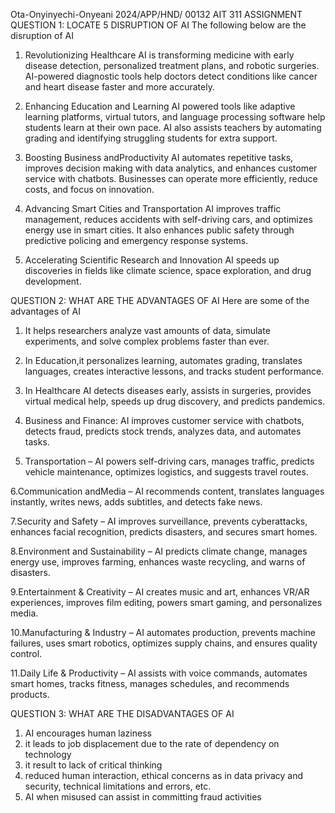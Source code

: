  Ota-Onyinyechi-Onyeani
2024/APP/HND/ 00132
AIT 311 ASSIGNMENT 
QUESTION 1: LOCATE 5 DISRUPTION OF AI
The following below are the disruption of AI
1. Revolutionizing Healthcare
AI is transforming medicine with early disease detection, personalized treatment plans, and robotic surgeries. AI-powered diagnostic tools help doctors detect conditions like cancer and heart disease faster and more accurately.

2. Enhancing Education and Learning
AI powered tools like adaptive learning platforms, virtual tutors, and language processing software help students learn at their own pace. AI also assists teachers by automating grading and identifying struggling students for extra support.

3. Boosting Business andProductivity
AI automates repetitive tasks, improves decision making with data analytics, and enhances customer service with chatbots. Businesses can operate more efficiently, reduce costs, and focus on innovation.

4. Advancing Smart Cities and Transportation
AI improves traffic management, reduces accidents with self-driving cars, and optimizes energy use in smart cities. It also enhances public safety through predictive policing and emergency response systems.

5. Accelerating Scientific Research and  Innovation
AI speeds up discoveries in fields like climate science, space exploration, and drug development.

QUESTION 2: WHAT ARE THE ADVANTAGES OF AI 
Here are some of the advantages of AI
1. It helps researchers analyze vast amounts of data, simulate experiments, and solve complex problems faster than ever.

 2. In Education,it personalizes learning, automates grading, translates languages, creates interactive lessons, and tracks student performance.

3. In Healthcare AI detects diseases early, assists in surgeries, provides virtual medical help, speeds up drug discovery, and predicts pandemics.

4. Business and Finance: AI improves customer service with chatbots, detects fraud, predicts stock trends, analyzes data, and automates tasks.

5. Transportation – AI powers self-driving cars, manages traffic, predicts vehicle maintenance, optimizes logistics, and suggests travel routes.

6.Communication andMedia – AI recommends content, translates languages instantly, writes news, adds subtitles, and detects fake news.

7.Security and Safety – AI improves surveillance, prevents cyberattacks, enhances facial recognition, predicts disasters, and secures smart homes.

8.Environment and Sustainability – AI predicts climate change, manages energy use, improves farming, enhances waste recycling, and warns of disasters.

9.Entertainment & Creativity – AI creates music and art, enhances VR/AR experiences, improves film editing, powers smart gaming, and personalizes media.

10.Manufacturing & Industry – AI automates production, prevents machine failures, uses smart robotics, optimizes supply chains, and ensures quality control.

11.Daily Life & Productivity – AI assists with voice commands, automates smart homes, tracks fitness, manages schedules, and recommends products.

QUESTION 3: WHAT ARE THE DISADVANTAGES OF AI

1. AI encourages human laziness
2. it leads to job displacement due
to the rate of dependency on technology 
3. it result to lack of critical thinking
4. reduced human interaction, ethical concerns as in data privacy and security, technical limitations and errors, etc.
5. AI when misused can assist in committing fraud activities 
